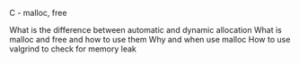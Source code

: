 C - malloc, free

What is the difference between automatic and dynamic allocation
What is malloc and free and how to use them
Why and when use malloc
How to use valgrind to check for memory leak

